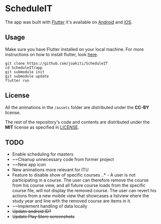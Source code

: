 # ScheduleIT




The app was built with [Flutter](https://flutter.io/) it's available on [Android](x) and [iOS](y).

## Usage

Make sure you have Flutter installed on your local machine. For more instructions on how to install flutter, look [here](https://flutter.io/docs/get-started/install).
```
git clone https://github.com/joakiti/ScheduleIT
cd ScheduleIT/app
git submodule init
git submodule update
flutter run
```

## License
All the animations in the `/assets` folder are distributed under the **CC-BY** license.


The rest of the repository's code and contents are distributed under the **MIT** license as specified in [LICENSE](LICENSE).

## TODO
- Enable scheduling for masters
- ~~Cleanup unnecessary code from former project
- ~~New app icon
- New animations more relevant for ITU
- Feature to disable show of specific courses
..* - A user is not participating in a course. The user can therefore remove the course from his course view, and all future course loads from the specific course file, will not display the removed course. The user can revert his actions from a new mobile view that showcases a listview ehere the study year and line with the removed course are items in it.
- ~~Implement handling of data locally
- ~~Update android ID?~~
- ~~Update Play Store screenshots~~
